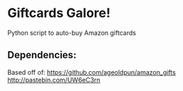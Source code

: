 # Giftcards Galore!
Python script to auto-buy Amazon giftcards

## Dependencies:

Based off of: 
https://github.com/ageoldpun/amazon_gifts
http://pastebin.com/UW6eC3rn
